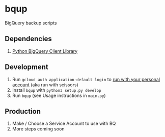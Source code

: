 # bqup
BigQuery backup scripts

## Dependencies

1. [Python BigQuery Client Library](https://cloud.google.com/bigquery/docs/reference/libraries#client-libraries-usage-python)

## Development

1. Run `gcloud auth application-default login` to [run with your personal account](https://cloud.google.com/sdk/gcloud/reference/auth/application-default/login) (aka run with scissors)
1. Install `bqup` with `python3 setup.py develop`
1. Run `bqup` (see Usage instructions in `main.py`)

## Production

1. Make / Choose a Service Account to use with BQ
1. More steps coming soon
